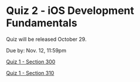 # Quiz 2 - iOS Development Fundamentals

Quiz will be released October 29.

Due by: Nov. 12, 11:59pm

[Quiz 1 - Section 300](https://brightspace.algonquincollege.com/d2l/home/282607)

[Quiz 1 - Section 310](https://brightspace.algonquincollege.com/d2l/home/282608)
